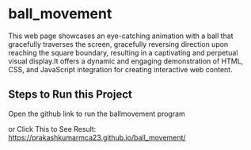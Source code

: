 # ball_movement

This web page showcases an eye-catching animation with a ball that gracefully traverses the screen, gracefully reversing direction upon reaching the square boundary, resulting in a captivating and perpetual visual display.It offers a dynamic and engaging demonstration of HTML, CSS, and JavaScript integration for creating interactive web content.

## Steps to Run this Project
Open the github link to run the ballmovement program

or Click This to See Result: https://prakashkumarmca23.github.io/ball_movement/
